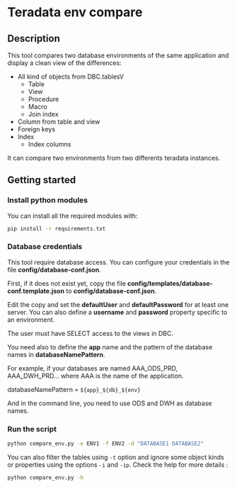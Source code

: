 # Teradata env compare

## Description

This tool compares two database environments of the same application and display a clean view of the differences:

- All kind of objects from DBC.tablesV
  - Table
  - View
  - Procedure
  - Macro
  - Join index
- Column from table and view
- Foreign keys
- Index
  - Index columns

It can compare two environments from two differents teradata instances.

## Getting started

### Install python modules

You can install all the required modules with:

```bash
pip install -r requirements.txt
```

### Database credentials

This tool require database access. You can configure your credentials in the file **config/database-conf.json**.

First, if it does not exist yet, copy the file **config/templates/database-conf.template.json** to **config/database-conf.json**.

Edit the copy and set the **defaultUser** and **defaultPassword** for at least one server. You can also define a **username** and **password** property specific to an environment.

The user must have SELECT access to the views in DBC.

You need also to define the **app** name and the pattern of the database names in **databaseNamePattern**.

For example, if your databases are named AAA_ODS_PRD, AAA_DWH_PRD... where AAA is the name of the application.

databaseNamePattern = `${app}_${db}_${env}`

And in the command line, you need to use ODS and DWH as database names.

### Run the script

```bash
python compare_env.py -e ENV1 -f ENV2 -d "DATABASE1 DATABASE2"
```

You can also filter the tables using `-t` option and ignore some object kinds or properties using the options `-i` and `-ip`. Check the help for more details :

```bash
python compare_env.py -h
```

